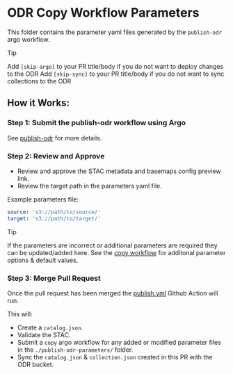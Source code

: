 # ODR Copy Workflow Parameters

This folder contains the parameter yaml files generated by the `publish-odr` argo workflow.

> [!Tip]
> Add `[skip-argo]` to your PR title/body if you do not want to deploy changes to the ODR
> Add `[skip-sync]` to your PR title/body if you do not want to sync collections to the ODR

## How it Works:

### Step 1: Submit the publish-odr workflow using Argo

See [publish-odr](https://github.com/linz/topo-workflows/blob/master/workflows/raster/publish-odr.yaml) for more details.

### Step 2: Review and Approve

- Review and approve the STAC metadata and basemaps config preview link.
- Review the target path in the parameters yaml file.

Example parameters file:

```yaml
source: 's3://path/to/source/'
target: 's3://path/to/target/'
```

> [!Tip]
> If the parameters are incorrect or additional parameters are required they can be updated/added here.
> See the [copy workflow](https://github.com/linz/topo-workflows/tree/master/workflows/raster#copy) for additonal parameter options & default values.

### Step 3: Merge Pull Request

Once the pull request has been merged the [publish.yml](../.github/workflows/publish.yml) Github Action will run.

This will:

- Create a `catalog.json`.
- Validate the STAC.
- Submit a `copy` argo workflow for any added or modified parameter files in the `./publish-odr-parameters/` folder.
- Sync the `catalog.json` & `collection.json` created in this PR with the ODR bucket.
